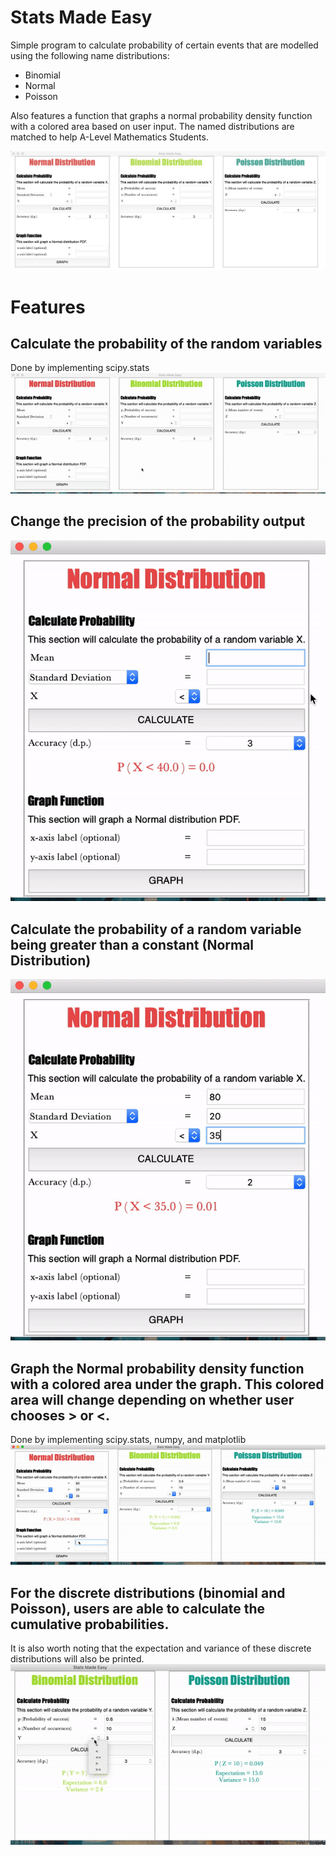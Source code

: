 # Stats Made Easy

Simple program to calculate probability of certain events that are modelled using the following name distributions:
* Binomial
* Normal
* Poisson

Also features a function that graphs a normal probability density function with a colored area based on user input.
The named distributions are matched to help A-Level Mathematics Students.

![](readme_media/general_GUI.png)


# Features
## Calculate the probability of the random variables
Done by implementing scipy.stats
![](readme_media/calculate_prob.gif)

## Change the precision of the probability output
![](readme_media/change_accuracy.gif)

## Calculate the probability of a random variable being greater than a constant (Normal Distribution)
![](readme_media/inverse_normprob.gif)

## Graph the Normal probability density function with a colored area under the graph. This colored area will change depending on whether user chooses > or <.
Done by implementing scipy.stats, numpy, and matplotlib
![](readme_media/graph_normal.gif)

## For the discrete distributions (binomial and Poisson), users are able to calculate the cumulative probabilities. 
It is also worth noting that the expectation and variance of these discrete distributions will also be printed.
![](readme_media/discrete_prob.gif)
